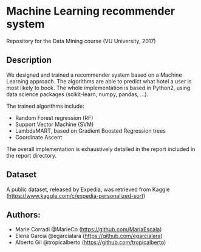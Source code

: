 # Machine Learning recommender system

Repository for the Data Mining course (VU University, 2017)

## Description
We designed and trained a recommender system based on a Machine Learning approach. The algorithms are able to predict
what hotel a user is most likely to book. The whole implementation is based in Python2, using data science packages (scikit-learn, numpy, pandas, ...).

The trained algorithms include:

* Random Forest regression (RF)
* Support Vector Machine (SVM)
* LambdaMART, based on Gradient Boosted Regression trees
* Coordinate Ascent

The overall implementation is exhaustively detailed in the report included in the report directory.

## Dataset
A public dataset, released by Expedia, was retrieved from Kaggle (https://www.kaggle.com/c/expedia-personalized-sort)


## Authors: 
* Marie Corradi @MarieCo (https://github.com/MariaEscala)
* Elena Garcia @egarcialara (https://github.com/egarcialara)
* Alberto Gil @tropicalberto (https://github.com/tropicalberto)
